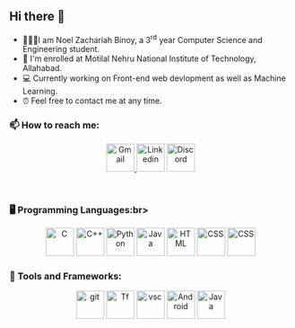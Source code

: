 ## Hi there 👋


- 👨🏾‍🎓I am Noel Zachariah Binoy, a 3<sup>rd</sup> year Computer Science and Engineering student.  
- 🌱 I'm enrolled at Motilal Nehru National Institute of Technology, Allahabad.
- 💻 Currently working on Front-end web devlopment as well as Machine Learning.
- ⏰ Feel free to contact me at any time.

### 📫 How to reach me:  

<p align="center" >
 <a href="󠁀https://mail.google.com/mail/u/0/?fs=1&tf=cm&source=mailto&to=noelzakbin03@gmail.com" target="_blank" rel="noopener noreferrer"> <img src="https://cdn-icons-png.flaticon.com/128/2913/2913990.png" alt="Gmail" height="50" "> </a>
 <a href="https://www.linkedin.com/in/noelbinoy/" target="_blank" rel="noopener noreferrer"> <img src="https://cdn-icons-png.flaticon.com/512/174/174857.png" alt="Linkedin" height="50" ></a>
 <a href="https://discordapp.com/users/847522675613237249"> <img src="https://cdn-icons-png.flaticon.com/128/3670/3670157.png" alt="Discord" height="50"></a> 
</p>

<br />

### 🖥️ Programming Languages:br>
<div align="center">
 <img src="https://upload.wikimedia.org/wikipedia/commons/thumb/1/18/C_Programming_Language.svg/1200px-C_Programming_Language.svg.png" alt="C" height="50" width="50" "/>
  <img src="https://cdn-icons-png.flaticon.com/128/6132/6132222.png" alt="C++" height="50" width="50" />
  <img src="https://cdn-icons-png.flaticon.com/128/5968/5968350.png" alt="Python" height="50" width="50" />
  <img src="https://cdn-icons-png.flaticon.com/128/919/919854.png" alt="Java" height="50" width="50" />
  <img src="https://cdn-icons-png.flaticon.com/128/919/919827.png" alt="HTML" height="50" width="50" />
  <img src="https://cdn-icons-png.flaticon.com/128/919/919826.png" alt="CSS" height="50" width="50" /> 
  <img src="https://img.icons8.com/?size=1x&id=7AFcZ2zirX6Y&format=png" alt="CSS" height="50" width="50" /> 
  
</div>

### 🔧 Tools and Frameworks:<br>
<div align="center">
 <img src="https://cdn-icons-png.flaticon.com/128/4500/4500935.png" alt="git" height="50" width="50" />
 <img src="https://img.icons8.com/?size=1x&id=n3QRpDA7KZ7P&format=png" alt="Tf" height="50" width="50" />  
  <img src="https://cdn-icons-png.flaticon.com/128/906/906324.png" alt="vsc" height="50" width="50" />
  <img src="https://img.icons8.com/?size=1x&id=EgOU93v1DHjU&format=png" alt="Android" height="50" width="50" />
  <img src="https://cdn.iconscout.com/icon/free/png-512/free-flutter-2038877-1720090.png?f=avif&w=256" alt="Java" height="50" width="50" />
  
</div>


